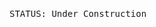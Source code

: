<!DOCTYPE html>
<html>
<head>
<title>
                Title
</title>
</head>
<body>
<pre>

STATUS: Under Construction

</pre>
</body>
</html>
